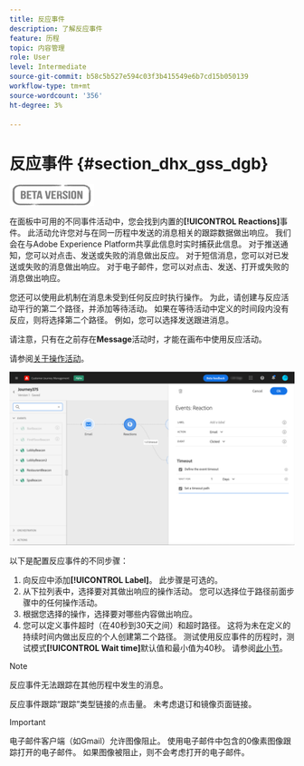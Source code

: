 ```yaml
---
title: 反应事件
description: 了解反应事件
feature: 历程
topic: 内容管理
role: User
level: Intermediate
source-git-commit: b58c5b527e594c03f3b415549e6b7cd15b050139
workflow-type: tm+mt
source-wordcount: '356'
ht-degree: 3%

---
```


# 反应事件 {#section_dhx_gss_dgb}

![](../assets/do-not-localize/badge.png)

在面板中可用的不同事件活动中，您会找到内置的&#x200B;**[!UICONTROL Reactions]**&#x200B;事件。 此活动允许您对与在同一历程中发送的消息相关的跟踪数据做出响应。 我们会在与Adobe Experience Platform共享此信息时实时捕获此信息。 对于推送通知，您可以对点击、发送或失败的消息做出反应。 对于短信消息，您可以对已发送或失败的消息做出响应。 对于电子邮件，您可以对点击、发送、打开或失败的消息做出响应。

您还可以使用此机制在消息未受到任何反应时执行操作。 为此，请创建与反应活动平行的第二个路径，并添加等待活动。 如果在等待活动中定义的时间段内没有反应，则将选择第二个路径。 例如，您可以选择发送跟进消息。

请注意，只有在之前存在&#x200B;**Message**&#x200B;活动时，才能在画布中使用反应活动。

请参阅[关于操作活动](../building-journeys/about-journey-activities.md#action-activities)。

![](../assets/journey45.png)

以下是配置反应事件的不同步骤：

1. 向反应中添加&#x200B;**[!UICONTROL Label]**。 此步骤是可选的。
1. 从下拉列表中，选择要对其做出响应的操作活动。 您可以选择位于路径前面步骤中的任何操作活动。
1. 根据您选择的操作，选择要对哪些内容做出响应。
1. 您可以定义事件超时（在40秒到30天之间）和超时路径。 这将为未在定义的持续时间内做出反应的个人创建第二个路径。 测试使用反应事件的历程时，测试模式&#x200B;**[!UICONTROL Wait time]**&#x200B;默认值和最小值为40秒。 请参阅[此小节](../building-journeys/testing-the-journey.md)。

>[!NOTE]
>
>
>反应事件无法跟踪在其他历程中发生的消息。
>
>反应事件跟踪“跟踪”类型链接的点击量。 未考虑退订和镜像页面链接。

>[!IMPORTANT]
>
>电子邮件客户端（如Gmail）允许图像阻止。 使用电子邮件中包含的0像素图像跟踪打开的电子邮件。 如果图像被阻止，则不会考虑打开的电子邮件。
